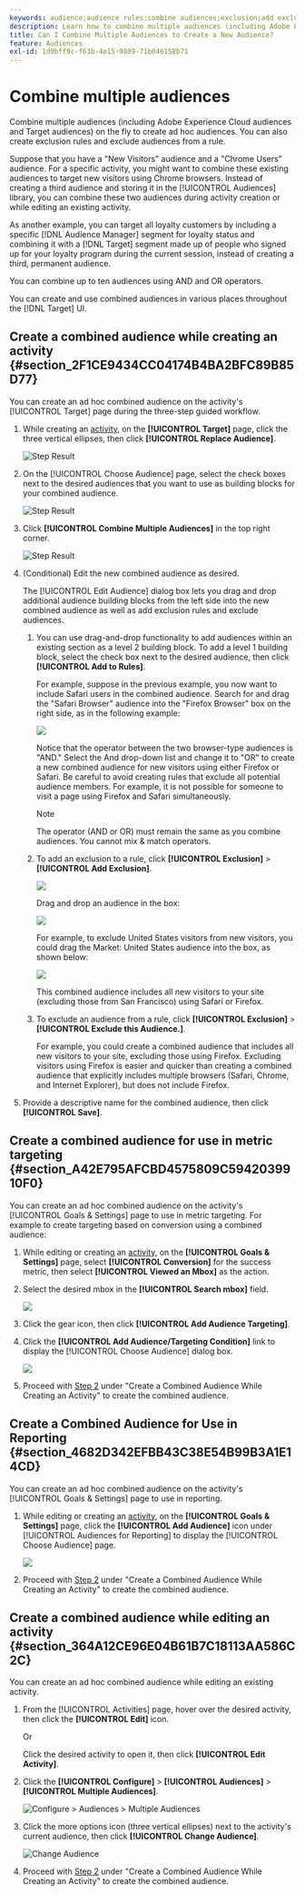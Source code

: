 ```yaml
---
keywords: audience;audience rules;combine audiences;exclusion;add exclusion;exclude;combining audiences;adhoc audience;ad hoc audience
description: Learn how to combine multiple audiences (including Adobe Experience Cloud audiences and [!DNL Target] audiences) on the fly to create ad hoc audiences.
title: Can I Combine Multiple Audiences to Create a New Audience?
feature: Audiences
exl-id: 1d9bff9c-f63b-4e15-9809-71b046158b71
---
```

# Combine multiple audiences

Combine multiple audiences (including Adobe Experience Cloud audiences and Target audiences) on the fly to create ad hoc audiences. You can also create exclusion rules and exclude audiences from a rule.

Suppose that you have a "New Visitors" audience and a "Chrome Users" audience. For a specific activity, you might want to combine these existing audiences to target new visitors using Chrome browsers. Instead of creating a third audience and storing it in the [!UICONTROL Audiences] library, you can combine these two audiences during activity creation or while editing an existing activity.

As another example, you can target all loyalty customers by including a specific [!DNL Audience Manager] segment for loyalty status and combining it with a [!DNL Target] segment made up of people who signed up for your loyalty program during the current session, instead of creating a third, permanent audience.

You can combine up to ten audiences using AND and OR operators.

You can create and use combined audiences in various places throughout the [!DNL Target] UI.

## Create a combined audience while creating an activity {#section_2F1CE9434CC04174B4BA2BFC89B85D77}

You can create an ad hoc combined audience on the activity's [!UICONTROL Target] page during the three-step guided workflow.

1. While creating an [activity](/help/c-activities/activities.md#concept_D317A95A1AB54674BA7AB65C7985BA03), on the **[!UICONTROL Target]** page, click the three vertical ellipses, then click **[!UICONTROL Replace Audience]**.

   ![Step Result](assets/edit_audience.png)

1. On the [!UICONTROL Choose Audience] page, select the check boxes next to the desired audiences that you want to use as building blocks for your combined audience.

   ![Step Result](assets/combine_multiple_audiences1.png)

1. Click **[!UICONTROL Combine Multiple Audiences]** in the top right corner.

   ![Step Result](assets/combine_multiple_audiences2.png)

1. (Conditional) Edit the new combined audience as desired.

   The [!UICONTROL Edit Audience] dialog box lets you drag and drop additional audience building blocks from the left side into the new combined audience as well as add exclusion rules and exclude audiences.

    1. You can use drag-and-drop functionality to add audiences within an existing section as a level 2 building block. To add a level 1 building block, select the check box next to the desired audience, then click **[!UICONTROL Add to Rules]**.

       For example, suppose in the previous example, you now want to include Safari users in the combined audience. Search for and drag the "Safari Browser" audience into the "Firefox Browser" box on the right side, as in the following example:

       ![](assets/combine_multiple_audiences3.png)

       Notice that the operator between the two browser-type audiences is "AND." Select the And drop-down list and change it to "OR" to create a new combined audience for new visitors using either Firefox or Safari. Be careful to avoid creating rules that exclude all potential audience members. For example, it is not possible for someone to visit a page using Firefox and Safari simultaneously.

       >[!NOTE]
       >
       >The operator (AND or OR) must remain the same as you combine audiences. You cannot mix & match operators.

    1. To add an exclusion to a rule, click **[!UICONTROL Exclusion]** > **[!UICONTROL Add Exclusion]**.

       ![](assets/combine_multiple_audiences3a.png)

       Drag and drop an audience in the box:

       ![](assets/combine_multiple_audiences3b.png)

       For example, to exclude United States visitors from new visitors, you could drag the Market: United States audience into the box, as shown below:

       ![](assets/combine_multiple_audiences3b2.png)

       This combined audience includes all new visitors to your site (excluding those from San Francisco) using Safari or Firefox. 
    
    1. To exclude an audience from a rule, click **[!UICONTROL Exclusion]** > **[!UICONTROL Exclude this Audience.]**.

       For example, you could create a combined audience that includes all new visitors to your site, excluding those using Firefox. Excluding visitors using Firefox is easier and quicker than creating a combined audience that explicitly includes multiple browsers (Safari, Chrome, and Internet Explorer), but does not include Firefox.

1. Provide a descriptive name for the combined audience, then click **[!UICONTROL Save]**.

## Create a combined audience for use in metric targeting {#section_A42E795AFCBD4575809C5942039910F0}

You can create an ad hoc combined audience on the activity's [!UICONTROL Goals & Settings] page to use in metric targeting. For example to create targeting based on conversion using a combined audience:

1. While editing or creating an [activity](/help/c-activities/activities.md#concept_D317A95A1AB54674BA7AB65C7985BA03), on the **[!UICONTROL Goals & Settings]** page, select **[!UICONTROL Conversion]** for the success metric, then select **[!UICONTROL Viewed an Mbox]** as the action. 
1. Select the desired mbox in the **[!UICONTROL Search mbox]** field.

   ![](assets/combine_multiple_audiences4.png)

1. Click the gear icon, then click **[!UICONTROL Add Audience Targeting]**. 
1. Click the **[!UICONTROL Add Audience/Targeting Condition]** link to display the [!UICONTROL Choose Audience] dialog box.

   ![](assets/combine_multiple_audiences5.png)

1. Proceed with [Step 2](/help/c-target/combining-multiple-audiences.md#section_2F1CE9434CC04174B4BA2BFC89B85D77) under "Create a Combined Audience While Creating an Activity" to create the combined audience.

## Create a Combined Audience for Use in Reporting {#section_4682D342EFBB43C38E54B99B3A1E14CD}

You can create an ad hoc combined audience on the activity's [!UICONTROL Goals & Settings] page to use in reporting.

1. While editing or creating an [activity](/help/c-activities/activities.md#concept_D317A95A1AB54674BA7AB65C7985BA03), on the **[!UICONTROL Goals & Settings]** page, click the **[!UICONTROL Add Audience]** icon under [!UICONTROL Audiences for Reporting] to display the [!UICONTROL Choose Audience] page.

   ![](assets/combine_multiple_audiences6.png)

1. Proceed with [Step 2](/help/c-target/combining-multiple-audiences.md#section_2F1CE9434CC04174B4BA2BFC89B85D77) under "Create a Combined Audience While Creating an Activity" to create the combined audience.

## Create a combined audience while editing an activity {#section_364A12CE96E04B61B7C18113AA586C2C}

You can create an ad hoc combined audience while editing an existing activity.

1. From the [!UICONTROL Activities] page, hover over the desired activity, then click the **[!UICONTROL Edit]** icon.

   Or

   Click the desired activity to open it, then click **[!UICONTROL Edit Activity]**. 

1. Click the **[!UICONTROL Configure]** > **[!UICONTROL Audiences]** > **[!UICONTROL Multiple Audiences]**.

   ![Configure > Audiences > Multiple Audiences](/help/c-target/assets/combine_multiple_audiences7.png)

1. Click the more options icon (three vertical ellipses) next to the activity's current audience, then click **[!UICONTROL Change Audience]**.

   ![Change Audience](/help/c-target/assets/combine_multiple_audiences8.png)

1. Proceed with [Step 2](/help/c-target/combining-multiple-audiences.md#section_2F1CE9434CC04174B4BA2BFC89B85D77) under "Create a Combined Audience While Creating an Activity" to create the combined audience.
